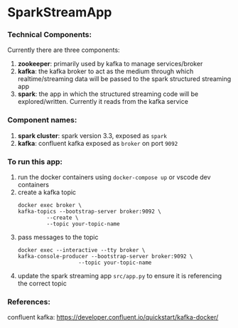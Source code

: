 # SparkStreamApp

### Technical Components:

Currently there are three components:
1. **zookeeper**: primarily used by kafka to manage services/broker
2. **kafka**: the kafka broker to act as the medium through which realtime/streaming data will be passed to the spark structured streaming app
3. **spark**: the app in which the structured streaming code will be explored/written. Currently it reads from the kafka service

### Component names:

1. **spark cluster**: spark version 3.3, exposed as `spark`
2. **kafka**: confluent kafka exposed as `broker` on port `9092`

### To run this app:

1. run the docker containers using `docker-compose up` or vscode dev containers
2. create a kafka topic
    ```
    docker exec broker \
    kafka-topics --bootstrap-server broker:9092 \
             --create \
             --topic your-topic-name
    ```
3. pass messages to the topic
    ```
    docker exec --interactive --tty broker \
    kafka-console-producer --bootstrap-server broker:9092 \
                       --topic your-topic-name
    ```
4. update the spark streaming app `src/app.py` to ensure it is referencing the correct topic


### References:

confluent kafka: https://developer.confluent.io/quickstart/kafka-docker/